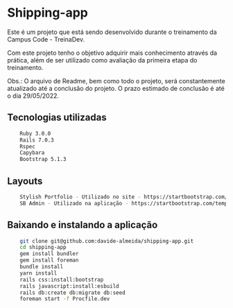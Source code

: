 # Shipping-app
Este é um projeto que está sendo desenvolvido durante o treinamento da Campus Code - TreinaDev.

Com este projeto tenho o objetivo adquirir mais conhecimento através da prática, além de ser utilizado como avaliação da primeira etapa do treinamento.

Obs.: O arquivo de Readme, bem como todo o projeto, será constantemente atualizado até a conclusão do projeto. O prazo estimado de conclusão é até o dia 29/05/2022.

## Tecnologias utilizadas

```bash
    Ruby 3.0.0
    Rails 7.0.3
    Rspec
    Capybara
    Bootstrap 5.1.3
```

## Layouts

```bash
    Stylish Portfolio - Utilizado no site - https://startbootstrap.com/theme/stylish-portfolio
    SB Admin - Utilizado na aplicação - https://startbootstrap.com/template/sb-admin
```

## Baixando e instalando a aplicação

```bash
    git clone git@github.com:davide-almeida/shipping-app.git
    cd shipping-app
    gem install bundler
    gem install foreman
    bundle install
    yarn install
    rails css:install:bootstrap
    rails javascript:install:esbuild
    rails db:create db:migrate db:seed
    foreman start -f Procfile.dev
```
